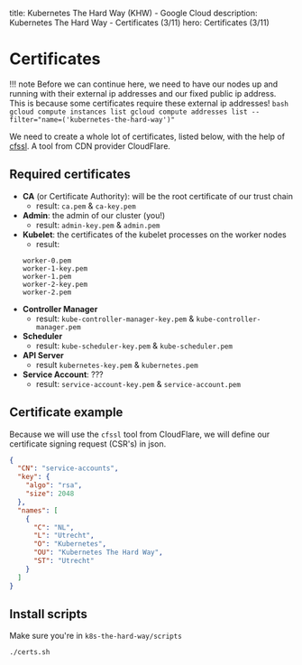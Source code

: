 title: Kubernetes The Hard Way (KHW) - Google Cloud 
description: Kubernetes The Hard Way - Certificates (3/11)
hero: Certificates (3/11)

# Certificates

!!! note
    Before we can continue here, we need to have our nodes up and running with their external ip addresses and our fixed public ip address.
    This is because some certificates require these external ip addresses!
    ```bash
    gcloud compute instances list
    gcloud compute addresses list --filter="name=('kubernetes-the-hard-way')"
    ```

We need to create a whole lot of certificates, listed below, with the help of [cfssl](https://github.com/cloudflare/cfssl).
A tool from CDN provider CloudFlare.

## Required certificates

* **CA** (or Certificate Authority): will be the root certificate of our trust chain
    * result: `ca.pem` & `ca-key.pem`
* **Admin**: the admin of our cluster (you!)
    * result: `admin-key.pem` & `admin.pem`
* **Kubelet**: the certificates of the kubelet processes on the worker nodes
    * result: 
    ```worker-0-key.pem 
    worker-0.pem 
    worker-1-key.pem 
    worker-1.pem 
    worker-2-key.pem 
    worker-2.pem
    ```
* **Controller Manager**
    * result: `kube-controller-manager-key.pem` & `kube-controller-manager.pem`
* **Scheduler**
    * result: `kube-scheduler-key.pem` & `kube-scheduler.pem`
* **API Server**
    * result `kubernetes-key.pem` & `kubernetes.pem`
* **Service Account**: ???
    * result: `service-account-key.pem` & `service-account.pem`

## Certificate example

Because we will use the `cfssl` tool from CloudFlare, we will define our certificate signing request (CSR's) in json.

```json
{
  "CN": "service-accounts",
  "key": {
    "algo": "rsa",
    "size": 2048
  },
  "names": [
    {
      "C": "NL",
      "L": "Utrecht",
      "O": "Kubernetes",
      "OU": "Kubernetes The Hard Way",
      "ST": "Utrecht"
    }
  ]
}
```

## Install scripts

Make sure you're in `k8s-the-hard-way/scripts`

```bash
./certs.sh
```
